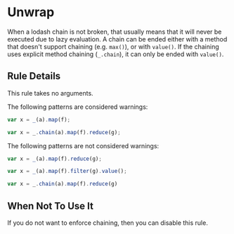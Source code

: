 # Unwrap

When a lodash chain is not broken, that usually means that it will never be executed due to lazy evaluation.
A chain can be ended either with a method that doesn't support chaining (e.g. `max()`), or with `value()`.
If the chaining uses explicit method chaining (`_.chain`), it can only be ended with `value()`.

## Rule Details

This rule takes no arguments.

The following patterns are considered warnings:

```js
var x = _(a).map(f);

var x = _.chain(a).map(f).reduce(g);


```

The following patterns are not considered warnings:

```js
var x = _(a).map(f).reduce(g);

var x = _(a).map(f).filter(g).value();

var x = _.chain(a).map(f).reduce(g)
```


## When Not To Use It

If you do not want to enforce chaining, then you can disable this rule.
